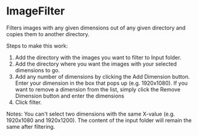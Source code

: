 ImageFilter
===========

Filters images with any given dimensions out of any given directory and copies them to another directory.

Steps to make this work: 
1) Add the directory with the images you want to filter to Input folder.
2) Add the directory where you want the images with your selected dimensions to go.
3) Add any number of dimensions by clicking the Add Dimension button. Enter your dimension in the box that pops up (e.g. 1920x1080).
If you want to remove a dimension from the list, simply click the Remove Dimension button and enter the dimensions
4) Click filter.

Notes: 
You can't select two dimensions with the same X-value (e.g. 1920x1080 and 1920x1200).
The content of the input folder will remain the same after filtering.
